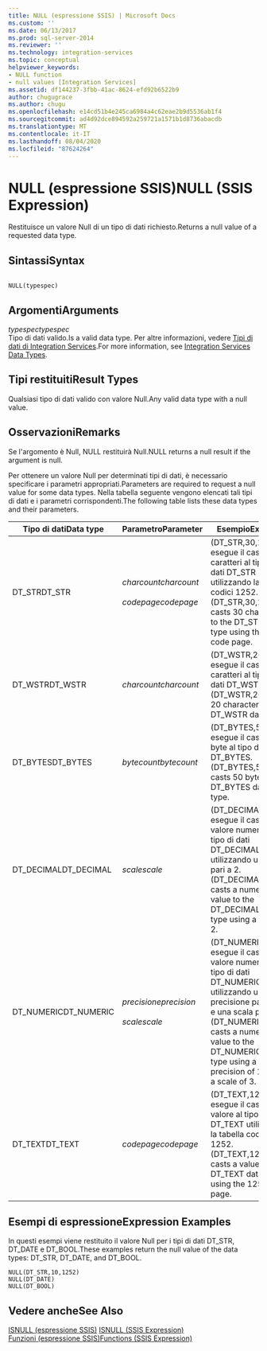 ```yaml
---
title: NULL (espressione SSIS) | Microsoft Docs
ms.custom: ''
ms.date: 06/13/2017
ms.prod: sql-server-2014
ms.reviewer: ''
ms.technology: integration-services
ms.topic: conceptual
helpviewer_keywords:
- NULL function
- null values [Integration Services]
ms.assetid: df144237-3fbb-41ac-8624-efd92b6522b9
author: chugugrace
ms.author: chugu
ms.openlocfilehash: e14cd51b4e245ca6984a4c62eae2b9d5536ab1f4
ms.sourcegitcommit: ad4d92dce894592a259721a1571b1d8736abacdb
ms.translationtype: MT
ms.contentlocale: it-IT
ms.lasthandoff: 08/04/2020
ms.locfileid: "87624264"
---
```

# <a name="null-ssis-expression"></a><span data-ttu-id="032e2-102">NULL (espressione SSIS)</span><span class="sxs-lookup"><span data-stu-id="032e2-102">NULL (SSIS Expression)</span></span>
  <span data-ttu-id="032e2-103">Restituisce un valore Null di un tipo di dati richiesto.</span><span class="sxs-lookup"><span data-stu-id="032e2-103">Returns a null value of a requested data type.</span></span>  
  
## <a name="syntax"></a><span data-ttu-id="032e2-104">Sintassi</span><span class="sxs-lookup"><span data-stu-id="032e2-104">Syntax</span></span>  
  
```  
  
NULL(typespec)  
```  
  
## <a name="arguments"></a><span data-ttu-id="032e2-105">Argomenti</span><span class="sxs-lookup"><span data-stu-id="032e2-105">Arguments</span></span>  
 <span data-ttu-id="032e2-106">*typespec*</span><span class="sxs-lookup"><span data-stu-id="032e2-106">*typespec*</span></span>  
 <span data-ttu-id="032e2-107">Tipo di dati valido.</span><span class="sxs-lookup"><span data-stu-id="032e2-107">Is a valid data type.</span></span> <span data-ttu-id="032e2-108">Per altre informazioni, vedere [Tipi di dati di Integration Services](../data-flow/integration-services-data-types.md).</span><span class="sxs-lookup"><span data-stu-id="032e2-108">For more information, see [Integration Services Data Types](../data-flow/integration-services-data-types.md).</span></span>  
  
## <a name="result-types"></a><span data-ttu-id="032e2-109">Tipi restituiti</span><span class="sxs-lookup"><span data-stu-id="032e2-109">Result Types</span></span>  
 <span data-ttu-id="032e2-110">Qualsiasi tipo di dati valido con valore Null.</span><span class="sxs-lookup"><span data-stu-id="032e2-110">Any valid data type with a null value.</span></span>  
  
## <a name="remarks"></a><span data-ttu-id="032e2-111">Osservazioni</span><span class="sxs-lookup"><span data-stu-id="032e2-111">Remarks</span></span>  
 <span data-ttu-id="032e2-112">Se l'argomento è Null, NULL restituirà Null.</span><span class="sxs-lookup"><span data-stu-id="032e2-112">NULL returns a null result if the argument is null.</span></span>  
  
 <span data-ttu-id="032e2-113">Per ottenere un valore Null per determinati tipi di dati, è necessario specificare i parametri appropriati.</span><span class="sxs-lookup"><span data-stu-id="032e2-113">Parameters are required to request a null value for some data types.</span></span> <span data-ttu-id="032e2-114">Nella tabella seguente vengono elencati tali tipi di dati e i parametri corrispondenti.</span><span class="sxs-lookup"><span data-stu-id="032e2-114">The following table lists these data types and their parameters.</span></span>  
  
|<span data-ttu-id="032e2-115">Tipo di dati</span><span class="sxs-lookup"><span data-stu-id="032e2-115">Data type</span></span>|<span data-ttu-id="032e2-116">Parametro</span><span class="sxs-lookup"><span data-stu-id="032e2-116">Parameter</span></span>|<span data-ttu-id="032e2-117">Esempio</span><span class="sxs-lookup"><span data-stu-id="032e2-117">Example</span></span>|  
|---------------|---------------|-------------|  
|<span data-ttu-id="032e2-118">DT_STR</span><span class="sxs-lookup"><span data-stu-id="032e2-118">DT_STR</span></span>|<span data-ttu-id="032e2-119">*charcount*</span><span class="sxs-lookup"><span data-stu-id="032e2-119">*charcount*</span></span><br /><br /> <span data-ttu-id="032e2-120">*codepage*</span><span class="sxs-lookup"><span data-stu-id="032e2-120">*codepage*</span></span>|<span data-ttu-id="032e2-121">(DT_STR,30,1252): esegue il cast di 30 caratteri al tipo di dati DT_STR utilizzando la tabella codici 1252.</span><span class="sxs-lookup"><span data-stu-id="032e2-121">(DT_STR,30,1252) casts 30 characters to the DT_STR data type using the 1252 code page.</span></span>|  
|<span data-ttu-id="032e2-122">DT_WSTR</span><span class="sxs-lookup"><span data-stu-id="032e2-122">DT_WSTR</span></span>|<span data-ttu-id="032e2-123">*charcount*</span><span class="sxs-lookup"><span data-stu-id="032e2-123">*charcount*</span></span>|<span data-ttu-id="032e2-124">(DT_WSTR,20): esegue il cast di 20 caratteri al tipo di dati DT_WSTR.</span><span class="sxs-lookup"><span data-stu-id="032e2-124">(DT_WSTR,20) casts 20 characters to the DT_WSTR data type.</span></span>|  
|<span data-ttu-id="032e2-125">DT_BYTES</span><span class="sxs-lookup"><span data-stu-id="032e2-125">DT_BYTES</span></span>|<span data-ttu-id="032e2-126">*bytecount*</span><span class="sxs-lookup"><span data-stu-id="032e2-126">*bytecount*</span></span>|<span data-ttu-id="032e2-127">(DT_BYTES,50): esegue il cast di 50 byte al tipo di dati DT_BYTES.</span><span class="sxs-lookup"><span data-stu-id="032e2-127">(DT_BYTES,50) casts 50 bytes to the DT_BYTES data type.</span></span>|  
|<span data-ttu-id="032e2-128">DT_DECIMAL</span><span class="sxs-lookup"><span data-stu-id="032e2-128">DT_DECIMAL</span></span>|<span data-ttu-id="032e2-129">*scale*</span><span class="sxs-lookup"><span data-stu-id="032e2-129">*scale*</span></span>|<span data-ttu-id="032e2-130">(DT_DECIMAL,2): esegue il cast di un valore numerico al tipo di dati DT_DECIMAL, utilizzando una scala pari a 2.</span><span class="sxs-lookup"><span data-stu-id="032e2-130">(DT_DECIMAL,2) casts a numeric value to the DT_DECIMAL data type using a scale of 2.</span></span>|  
|<span data-ttu-id="032e2-131">DT_NUMERIC</span><span class="sxs-lookup"><span data-stu-id="032e2-131">DT_NUMERIC</span></span>|<span data-ttu-id="032e2-132">*precisione*</span><span class="sxs-lookup"><span data-stu-id="032e2-132">*precision*</span></span><br /><br /> <span data-ttu-id="032e2-133">*scale*</span><span class="sxs-lookup"><span data-stu-id="032e2-133">*scale*</span></span>|<span data-ttu-id="032e2-134">(DT_NUMERIC,10,3): esegue il cast di un valore numerico al tipo di dati DT_NUMERIC, utilizzando una precisione pari a 10 e una scala pari a 3.</span><span class="sxs-lookup"><span data-stu-id="032e2-134">(DT_NUMERIC,10,3) casts a numeric value to the DT_NUMERIC data type using a precision of 10 and a scale of 3.</span></span>|  
|<span data-ttu-id="032e2-135">DT_TEXT</span><span class="sxs-lookup"><span data-stu-id="032e2-135">DT_TEXT</span></span>|<span data-ttu-id="032e2-136">*codepage*</span><span class="sxs-lookup"><span data-stu-id="032e2-136">*codepage*</span></span>|<span data-ttu-id="032e2-137">(DT_TEXT,1252): esegue il cast di un valore al tipo di dati DT_TEXT utilizzando la tabella codici 1252.</span><span class="sxs-lookup"><span data-stu-id="032e2-137">(DT_TEXT,1252) casts a value to the DT_TEXT data type using the 1252 code page.</span></span>|  
  
## <a name="expression-examples"></a><span data-ttu-id="032e2-138">Esempi di espressione</span><span class="sxs-lookup"><span data-stu-id="032e2-138">Expression Examples</span></span>  
 <span data-ttu-id="032e2-139">In questi esempi viene restituito il valore Null per i tipi di dati DT_STR, DT_DATE e DT_BOOL.</span><span class="sxs-lookup"><span data-stu-id="032e2-139">These examples return the null value of the data types: DT_STR, DT_DATE, and DT_BOOL.</span></span>  
  
```  
NULL(DT_STR,10,1252)  
NULL(DT_DATE)  
NULL(DT_BOOL)  
```  
  
## <a name="see-also"></a><span data-ttu-id="032e2-140">Vedere anche</span><span class="sxs-lookup"><span data-stu-id="032e2-140">See Also</span></span>  
 <span data-ttu-id="032e2-141">[ISNULL &#40;espressione SSIS&#41;](null-ssis-expression.md) </span><span class="sxs-lookup"><span data-stu-id="032e2-141">[ISNULL &#40;SSIS Expression&#41;](null-ssis-expression.md) </span></span>  
 [<span data-ttu-id="032e2-142">Funzioni &#40;espressione SSIS&#41;</span><span class="sxs-lookup"><span data-stu-id="032e2-142">Functions &#40;SSIS Expression&#41;</span></span>](functions-ssis-expression.md)  
  
  
